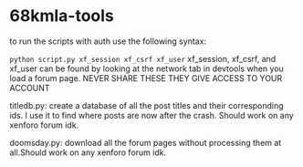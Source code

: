# 68kmla-tools

to run the scripts with auth use the following syntax:

`python script.py xf_session xf_csrf xf_user`
xf_session, xf_csrf, and xf_user can be found by looking at the network tab in devtools when you load a forum page. NEVER SHARE THESE THEY GIVE ACCESS TO YOUR ACCOUNT

titledb.py: create a database of all the post titles and their corresponding ids. I use it to find where posts are now after the crash. Should work on any xenforo forum idk.

doomsday.py: download all the forum pages without processing them at all.Should work on any xenforo forum idk.